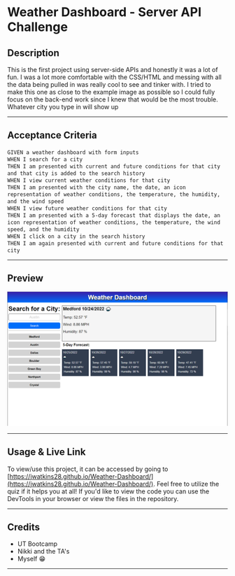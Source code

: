 # Weather Dashboard - Server API Challenge

## **Description**

This is the first project using server-side APIs and honestly it was a lot of fun. I was a lot more comfortable with the CSS/HTML and messing with all the data being pulled in was really cool to see and tinker with. I tried to make this one as close to the example image as possible so I could fully focus on the back-end work since I knew that would be the most trouble. Whatever city you type in will show up 

---

## **Acceptance Criteria**
```
GIVEN a weather dashboard with form inputs
WHEN I search for a city
THEN I am presented with current and future conditions for that city and that city is added to the search history
WHEN I view current weather conditions for that city
THEN I am presented with the city name, the date, an icon representation of weather conditions, the temperature, the humidity, and the wind speed
WHEN I view future weather conditions for that city
THEN I am presented with a 5-day forecast that displays the date, an icon representation of weather conditions, the temperature, the wind speed, and the humidity
WHEN I click on a city in the search history
THEN I am again presented with current and future conditions for that city
```
---

## **Preview**
![Website Preview](./Assets/screenshot.PNG)

---

## **Usage & Live Link**

To view/use this project, it can be accessed by going to [https://jwatkins28.github.io/Weather-Dashboard/](https://jwatkins28.github.io/Weather-Dashboard/). Feel free to utilize the quiz if it helps you at all! If you'd like to view the code you can use the DevTools in your browser or view the files in the repository. 

---

## **Credits**

- UT Bootcamp
- Nikki and the TA's
- Myself 😁 

---
